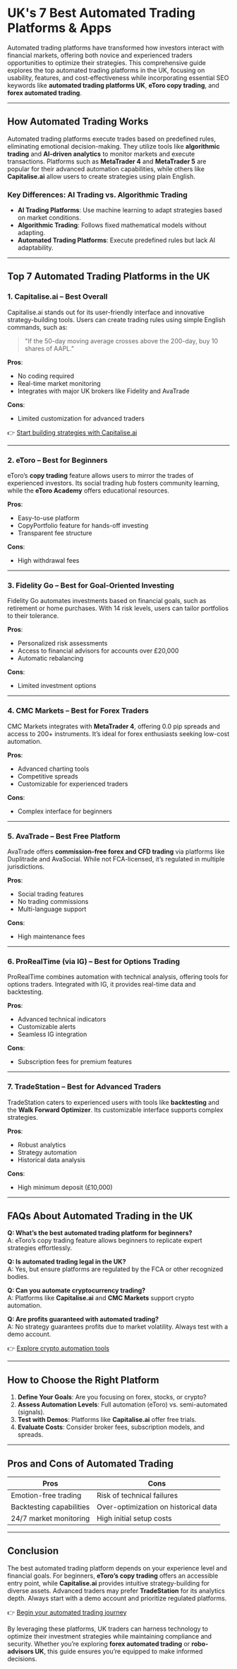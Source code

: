 # UK's 7 Best Automated Trading Platforms & Apps  

Automated trading platforms have transformed how investors interact with financial markets, offering both novice and experienced traders opportunities to optimize their strategies. This comprehensive guide explores the top automated trading platforms in the UK, focusing on usability, features, and cost-effectiveness while incorporating essential SEO keywords like **automated trading platforms UK**, **eToro copy trading**, and **forex automated trading**.  

---

## How Automated Trading Works  

Automated trading platforms execute trades based on predefined rules, eliminating emotional decision-making. They utilize tools like **algorithmic trading** and **AI-driven analytics** to monitor markets and execute transactions. Platforms such as **MetaTrader 4** and **MetaTrader 5** are popular for their advanced automation capabilities, while others like **Capitalise.ai** allow users to create strategies using plain English.  

### Key Differences: AI Trading vs. Algorithmic Trading  
- **AI Trading Platforms**: Use machine learning to adapt strategies based on market conditions.  
- **Algorithmic Trading**: Follows fixed mathematical models without adapting.  
- **Automated Trading Platforms**: Execute predefined rules but lack AI adaptability.  

---

## Top 7 Automated Trading Platforms in the UK  

### 1. Capitalise.ai – Best Overall  
Capitalise.ai stands out for its user-friendly interface and innovative strategy-building tools. Users can create trading rules using simple English commands, such as:  
> "If the 50-day moving average crosses above the 200-day, buy 10 shares of AAPL."  

**Pros**:  
- No coding required  
- Real-time market monitoring  
- Integrates with major UK brokers like Fidelity and AvaTrade  

**Cons**:  
- Limited customization for advanced traders  

👉 [Start building strategies with Capitalise.ai](https://bit.ly/okx-bonus)  

---

### 2. eToro – Best for Beginners  
eToro’s **copy trading** feature allows users to mirror the trades of experienced investors. Its social trading hub fosters community learning, while the **eToro Academy** offers educational resources.  

**Pros**:  
- Easy-to-use platform  
- CopyPortfolio feature for hands-off investing  
- Transparent fee structure  

**Cons**:  
- High withdrawal fees  

---

### 3. Fidelity Go – Best for Goal-Oriented Investing  
Fidelity Go automates investments based on financial goals, such as retirement or home purchases. With 14 risk levels, users can tailor portfolios to their tolerance.  

**Pros**:  
- Personalized risk assessments  
- Access to financial advisors for accounts over £20,000  
- Automatic rebalancing  

**Cons**:  
- Limited investment options  

---

### 4. CMC Markets – Best for Forex Traders  
CMC Markets integrates with **MetaTrader 4**, offering 0.0 pip spreads and access to 200+ instruments. It’s ideal for forex enthusiasts seeking low-cost automation.  

**Pros**:  
- Advanced charting tools  
- Competitive spreads  
- Customizable for experienced traders  

**Cons**:  
- Complex interface for beginners  

---

### 5. AvaTrade – Best Free Platform  
AvaTrade offers **commission-free forex and CFD trading** via platforms like Duplitrade and AvaSocial. While not FCA-licensed, it’s regulated in multiple jurisdictions.  

**Pros**:  
- Social trading features  
- No trading commissions  
- Multi-language support  

**Cons**:  
- High maintenance fees  

---

### 6. ProRealTime (via IG) – Best for Options Trading  
ProRealTime combines automation with technical analysis, offering tools for options traders. Integrated with IG, it provides real-time data and backtesting.  

**Pros**:  
- Advanced technical indicators  
- Customizable alerts  
- Seamless IG integration  

**Cons**:  
- Subscription fees for premium features  

---

### 7. TradeStation – Best for Advanced Traders  
TradeStation caters to experienced users with tools like **backtesting** and the **Walk Forward Optimizer**. Its customizable interface supports complex strategies.  

**Pros**:  
- Robust analytics  
- Strategy automation  
- Historical data analysis  

**Cons**:  
- High minimum deposit (£10,000)  

---

## FAQs About Automated Trading in the UK  

**Q: What’s the best automated trading platform for beginners?**  
A: eToro’s copy trading feature allows beginners to replicate expert strategies effortlessly.  

**Q: Is automated trading legal in the UK?**  
A: Yes, but ensure platforms are regulated by the FCA or other recognized bodies.  

**Q: Can you automate cryptocurrency trading?**  
A: Platforms like **Capitalise.ai** and **CMC Markets** support crypto automation.  

**Q: Are profits guaranteed with automated trading?**  
A: No strategy guarantees profits due to market volatility. Always test with a demo account.  

👉 [Explore crypto automation tools](https://bit.ly/okx-bonus)  

---

## How to Choose the Right Platform  

1. **Define Your Goals**: Are you focusing on forex, stocks, or crypto?  
2. **Assess Automation Levels**: Full automation (eToro) vs. semi-automated (signals).  
3. **Test with Demos**: Platforms like **Capitalise.ai** offer free trials.  
4. **Evaluate Costs**: Consider broker fees, subscription models, and spreads.  

---

## Pros and Cons of Automated Trading  

| Pros | Cons |  
|------|------|  
| Emotion-free trading | Risk of technical failures |  
| Backtesting capabilities | Over-optimization on historical data |  
| 24/7 market monitoring | High initial setup costs |  

---

## Conclusion  

The best automated trading platform depends on your experience level and financial goals. For beginners, **eToro’s copy trading** offers an accessible entry point, while **Capitalise.ai** provides intuitive strategy-building for diverse assets. Advanced traders may prefer **TradeStation** for its analytics depth. Always start with a demo account and prioritize regulated platforms.  

👉 [Begin your automated trading journey](https://bit.ly/okx-bonus)  

By leveraging these platforms, UK traders can harness technology to optimize their investment strategies while maintaining compliance and security. Whether you’re exploring **forex automated trading** or **robo-advisors UK**, this guide ensures you’re equipped to make informed decisions.